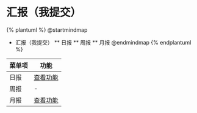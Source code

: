 # 汇报（我提交）



{% plantuml %}
@startmindmap
* 汇报（我提交）
** 日报
** 周报
** 月报
@endmindmap
{% endplantuml %}




| 菜单项      |  功能  |
| --------   |   ----  |
|日报|[查看功能](func/IbzDailyDailyReportSubmitMobMDView.md)|
|周报|-|
|月报|[查看功能](func/IbzMonthlyMySubmitMobMDView.md)|

